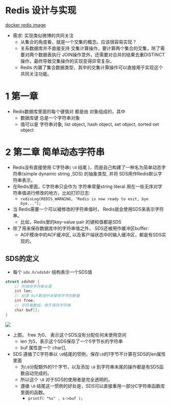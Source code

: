 
# Redis 设计与实现

[docker redis image](https://docs.docker.com/samples/library/redis)

 - 需求: 实现类似微博的共同关注
    - 从集合的角度看，就是一个交集的概念。应该很容易实现？
    - 关系数据库并不直接支持 交集计算操作，要计算两个集合的交集，除了需要对两个数据表执行 JOIN操作意外，还需要对合并的结果去重DISTINCT操作，最终导致交集操作的实现变得异常复杂。
    - Redis 内置了集合数据类型，其中的交集计算操作可以直接用于实现这个共同关注功能。

# 1 第一章

 - Redis数据库里面的每个键值对 都是由 对象组成的，其中
    - 数据库键 总是一个字符串对象
    - 值可以是 字符串对象, list object, hash object, set object, sorted set object


# 2 第二章 简单动态字符串

 - Redis没有直接使用 C字符串( `\0` 结尾 )，而是自己构建了一种名为简单动态字符串(simple dynamic string ,SDS) 的抽象类型, 并将 SDS用作Redis默认字符串表示。
 - 在Redis里面，C字符串只会作为 字符串常量string literal 用在一些无序对字符串值进行修改的地方，比如打印日志:
    - `redisLog(REDIS_WARNING, "Redis is now ready to exit, bye bye...");`
 - 当 Redis需要一个可以被修改的字符串值时， Redis就会使用SDS来表示字符串。
    - 比如，Redis里的key-value pair 的键和值都是SDS
 - 除了用来保存数据库中的字符串值之外， SDS还被用作缓冲区buffer: 
    - AOF模块中的AOF缓冲区, 以及客户端状态中的输入缓冲区，都是有SDS实现的。


## SDS的定义

 - 每个 `sds.h/sdshdr` 结构表示一个SDS值

```c
struct sdshdr {
    // 所保存字符串长度
    int len;
    // 纪录 buf数组中未使用字节的数量
    int free;
    // 字符串数组，用于保存字符串
    char buf[];    
}
``` 

![](https://raw.githubusercontent.com/mebusy/notes/master/imgs/sds_example.png)

 - 上图， free 为0， 表示这个SDS没有分配任何未使用空间
    - len 为5，表示这个SDS保存了一个5字节长的字符串
    - buf 属性是一个 char[], 
 - SDS 遵循了C字符串以 `\0`结尾的惯例，保存`\0`的1字节不计算在SDS的len属性里面
    - 为`\0`分配额外的1个字节，以及添加 `\0` 到字符串末尾的操作都是有SDS函数自动完成的。
    - 所以这个 `\0`  对于SDS的使用者是完全透明的。
    - 遵循 `\0` 结尾这一惯例的好处是，SDS可以直接重用一部分C字符串函数库里面的函数。
        - `printf( "%s" , s->buf );`



